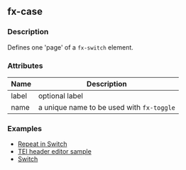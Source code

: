 ## fx-case

### Description

Defines one 'page' of a `fx-switch` element.

### Attributes

| Name | Description |
|------|-------------|
| label | optional label |
| name | a unique name to be used with `fx-toggle` |


### Examples

* [Repeat in Switch](../demo/repeat-in-switch.html)
* [TEI header editor sample](../demo/simple-tei-header.html)
* [Switch](../demo/switch.html)
